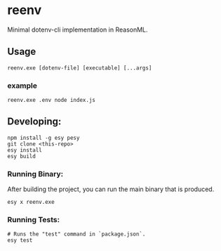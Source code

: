 # reenv

Minimal dotenv-cli implementation in ReasonML.

## Usage

`reenv.exe [dotenv-file] [executable] [...args]`

### example

`reenv.exe .env node index.js`

## Developing:

```
npm install -g esy pesy
git clone <this-repo>
esy install
esy build
```

### Running Binary:

After building the project, you can run the main binary that is produced.

```
esy x reenv.exe
```

### Running Tests:

```
# Runs the "test" command in `package.json`.
esy test
```
